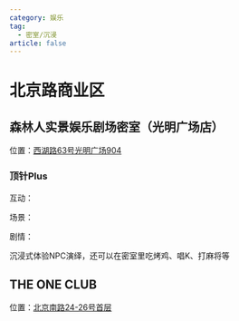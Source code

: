 ```yaml
---
category: 娱乐
tag:
  - 密室/沉浸
article: false
---
```


# 北京路商业区

## 森林人实景娱乐剧场密室（光明广场店）

<span class="icon iconfont icon-locate"></span> 位置：<a href="https://ditu.amap.com/place/B0IGSR3UQF" target="_blank">西湖路63号光明广场904</a>

### 顶针Plus

<div><p>互动：<el-rate model-value="4" disabled /></p></div>

<div><p>场景：<el-rate model-value="2.5" disabled /></p></div>

<div><p>剧情：<el-rate model-value="2" disabled /></p></div>

沉浸式体验NPC演绎，还可以在密室里吃烤鸡、唱K、打麻将等

## THE ONE CLUB

<span class="icon iconfont icon-locate"></span> 位置：<a href="https://ditu.amap.com/place/B0GUOB3BP8" target="_blank">北京南路24-26号首层</a>